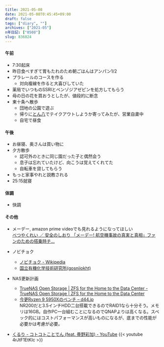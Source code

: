 ```yaml
---
title: 2021-05-08
date: 2021-05-08T0:45:45+09:00
draft: false
tags: ["diary", ""]
archives: ["2021-05"]
n年日記: ["0508"]
slug: 836024
---
```

#### 午前
- 7:30起床
- 昨日食べすぎて胃もたれのため朝ごはんはアンパン1/2
- プラレールのコースを作る
  - 対向複線を作ると大喜びしていた
- 薬局でいつものSSRIとベンゾジアゼピンを処方してもらう
- 母の日の花を買おうとしたが、値段的に断念
- 東十条へ散歩
  - 団地の公園で遊ぶ
  - 帰りに[とん八](https://tabelog.com/tokyo/A1323/A132304/13042354/)でテイクアウトしようか寄ってみたが、営業自粛中
  - 自宅で昼食
#### 午後
- お昼寝、奥さんは買い物に
- 夕方散歩
  - 認可外のときに同じ園だった子と偶然会う
  - 息子は忘れていたけど、向こうは覚えてくれてた
  - 自転車を貸してもらう
- もっと家事やれと説教される
- 25:15就寝
#### 体調
- 快調
#### その他
- メーデー, amazon prime videoでも見れるようになってほしい  
[べつやくれい ／ 安全のしおり 「メーデー! 航空機事故の真実と真相」ファンのための搭乗時チ...](https://83s.shop/items/5f449b0e7df2816b6d6dbc05)

- ノビチョク
  - [ノビチョク - Wikipedia](https://ja.wikipedia.org/wiki/%E3%83%8E%E3%83%93%E3%83%81%E3%83%A7%E3%82%AF)
  - [国立有機化学技術研究所(gosniiokht)](http://gosniiokht.ru/)
- NAS更新計画
  - [TrueNAS Open Storage | ZFS for the Home to the Data Center - TrueNAS Open Storage | ZFS for the Home to the Data Center](https://www.truenas.com/)
  - [今更Ryzen 9 5950Xのベンチ – d44.jp](https://d44.jp/?p=10813)  
  NR200だと3.5インチHDD二台搭載できるのでRAID1なら十分そう。メモリは16GB。自作PC一台組むことになるのでQNAPよりは高くなる。スペック的にはコストパフォーマンスが高いものになるが、底までの性能が必要かは考慮が必要。
- [くるり - コトコトことでん (feat. 畳野彩加) - YouTube](https://www.youtube.com/watch?v=4rJtF1EtKIc)
{{< youtube 4rJtF1EtKIc >}}
